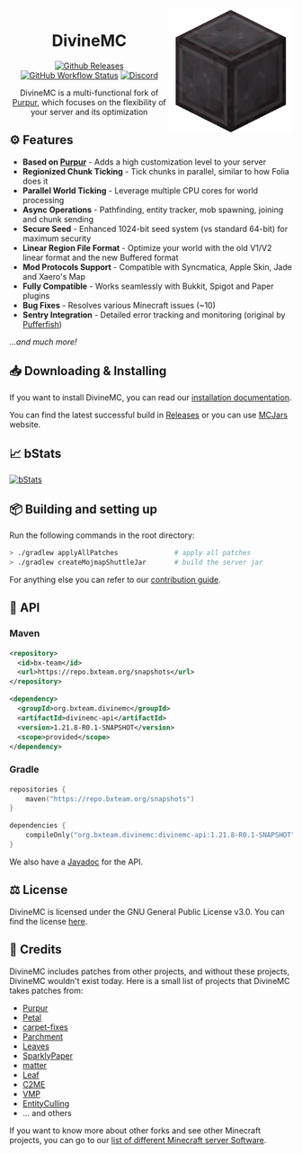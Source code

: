 <img src="/public/logo.png" height="220" alt="DivineMC Face" align="right">
<div align="center">

# DivineMC

[![Github Releases](https://img.shields.io/badge/Download-Releases-blue?&style=for-the-badge)](https://github.com/BX-Team/DivineMC/releases)
[![GitHub Workflow Status](https://img.shields.io/github/actions/workflow/status/BX-Team/DivineMC/build-1218.yml?logo=GoogleAnalytics&logoColor=ffffff&style=for-the-badge)](https://github.com/BX-Team/DivineMC/actions)
[![Discord](https://img.shields.io/discord/931595732752953375?color=5865F2&label=discord&style=for-the-badge)](https://discord.gg/qNyybSSPm5)

DivineMC is a multi-functional fork of [Purpur](https://github.com/PurpurMC/Purpur), which focuses on the flexibility of your server and its optimization
</div>

## ⚙️ Features
- **Based on [Purpur](https://github.com/PurpurMC/Purpur)** - Adds a high customization level to your server
- **Regionized Chunk Ticking** - Tick chunks in parallel, similar to how Folia does it
- **Parallel World Ticking** - Leverage multiple CPU cores for world processing
- **Async Operations** - Pathfinding, entity tracker, mob spawning, joining and chunk sending
- **Secure Seed** - Enhanced 1024-bit seed system (vs standard 64-bit) for maximum security 
- **Linear Region File Format** - Optimize your world with the old V1/V2 linear format and the new Buffered format
- **Mod Protocols Support** - Compatible with Syncmatica, Apple Skin, Jade and Xaero's Map
- **Fully Compatible** - Works seamlessly with Bukkit, Spigot and Paper plugins
- **Bug Fixes** - Resolves various Minecraft issues (~10)
- **Sentry Integration** - Detailed error tracking and monitoring (original by [Pufferfish](https://github.com/pufferfish-gg/Pufferfish))

*...and much more!*

## 📥 Downloading & Installing
If you want to install DivineMC, you can read our [installation documentation](https://bxteam.org/docs/divinemc/getting-started/installation).

You can find the latest successful build in [Releases](https://github.com/BX-Team/DivineMC/releases) or you can use [MCJars](https://mcjars.app/DIVINEMC/versions) website.

## 📈 bStats
[![bStats](https://bstats.org/signatures/server-implementation/DivineMC.svg)](https://bstats.org/plugin/server-implementation/DivineMC)

## 📦 Building and setting up
Run the following commands in the root directory:

```bash
> ./gradlew applyAllPatches              # apply all patches
> ./gradlew createMojmapShuttleJar       # build the server jar
```

For anything else you can refer to our [contribution guide](https://bxteam.org/docs/divinemc/development/contributing).

## 🧪 API

### Maven
```xml
<repository>
  <id>bx-team</id>
  <url>https://repo.bxteam.org/snapshots</url>
</repository>
```
```xml
<dependency>
  <groupId>org.bxteam.divinemc</groupId>
  <artifactId>divinemc-api</artifactId>
  <version>1.21.8-R0.1-SNAPSHOT</version>
  <scope>provided</scope>
</dependency>
```

### Gradle
```kotlin
repositories {
    maven("https://repo.bxteam.org/snapshots")
}
```
```kotlin
dependencies {
    compileOnly("org.bxteam.divinemc:divinemc-api:1.21.8-R0.1-SNAPSHOT")
}
```

We also have a [Javadoc](https://repo.bxteam.org/javadoc/snapshots/org/bxteam/divinemc/divinemc-api/1.21.8-R0.1-SNAPSHOT/raw/index.html) for the API.

## ⚖️ License
DivineMC is licensed under the GNU General Public License v3.0. You can find the license [here](LICENSE).

## 📜 Credits
DivineMC includes patches from other projects, and without these projects, DivineMC wouldn't exist today. Here is a small list of projects that DivineMC takes patches from:

- [Purpur](https://github.com/PurpurMC/Purpur)
- [Petal](https://github.com/Bloom-host/Petal)
- [carpet-fixes](https://github.com/fxmorin/carpet-fixes)
- [Parchment](https://github.com/ProjectEdenGG/Parchment)
- [Leaves](https://github.com/LeavesMC/Leaves)
- [SparklyPaper](https://github.com/SparklyPower/SparklyPaper)
- [matter](https://github.com/plasmoapp/matter)
- [Leaf](https://github.com/Winds-Studio/Leaf)
- [C2ME](https://github.com/RelativityMC/C2ME-fabric)
- [VMP](https://github.com/RelativityMC/VMP-fabric)
- [EntityCulling](https://github.com/tr7zw/EntityCulling)
- ... and others

If you want to know more about other forks and see other Minecraft projects, you can go to our [list of different Minecraft server Software](https://gist.github.com/NONPLAYT/48742353af8ae36bcef5d1c36de9730a).
